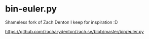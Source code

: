 # bin-euler.py

Shameless fork of Zach Denton I keep for inspiration :D

https://github.com/zacharydenton/zach.se/blob/master/bin/euler.py
